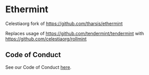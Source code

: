 # Ethermint

Celestiaorg fork of https://github.com/tharsis/ethermint

Replaces usage of https://github.com/tendermint/tendermint with https://github.com/celestiaorg/rollmint

## Code of Conduct

See our Code of Conduct [here](https://docs.celestia.org/community/coc).
